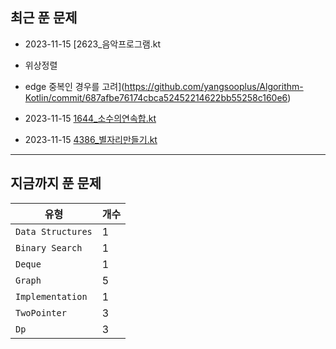 
## 최근 푼 문제

- 2023-11-15 [2623_음악프로그램.kt

- 위상정렬
- edge 중복인 경우를 고려](https://github.com/yangsooplus/Algorithm-Kotlin/commit/687afbe76174cbca52452214622bb55258c160e6)
- 2023-11-15 [1644_소수의연속합.kt](https://github.com/yangsooplus/Algorithm-Kotlin/commit/ea77026b1591b7faa76585fc29d08f3bfb655a99)
- 2023-11-15 [4386_별자리만들기.kt](https://github.com/yangsooplus/Algorithm-Kotlin/commit/54de65ac10932e74a087acb3aa24aba8d6301c87)
---
## 지금까지 푼 문제

|유형|개수|
|---|---|
|`Data Structures`|1|
|`Binary Search`|1|
|`Deque`|1|
|`Graph`|5|
|`Implementation`|1|
|`TwoPointer`|3|
|`Dp`|3|
